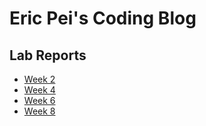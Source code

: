 # __Eric Pei's Coding Blog__

## Lab Reports

* [Week 2](https://ericwpei.github.io/cse15l-lab-reports/lab-report-1-week-2.html)
* [Week 4](https://ericwpei.github.io/cse15l-lab-reports/lab-report-2-week-4.html)
* [Week 6](https://ericwpei.github.io/cse15l-lab-reports/lab-report-3-week-6.html)
* [Week 8](https://ericwpei.github.io/cse15l-lab-reports/lab-report-4-week-8.html)
